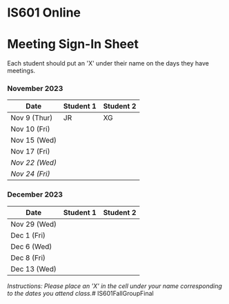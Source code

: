 # IS601 Online

# Meeting Sign-In Sheet

Each student should put an 'X' under their name on the days they have meetings.

### November 2023

| Date        | Student 1 | Student 2 |
|-------------|-----------|-----------|
| Nov 9 (Thur) |     JR      |     XG      |
| Nov 10 (Fri)|           |           |
| Nov 15 (Wed)|           |           |
| Nov 17 (Fri)|           |           |
| *Nov 22 (Wed)* |       |           |   <!-- Skipped for Thanksgiving -->
| *Nov 24 (Fri)* |       |           |   <!-- Skipped for Thanksgiving -->

### December 2023

| Date        | Student 1 | Student 2 |
|-------------|-----------|-----------|
| Nov 29 (Wed)|           |           |          
| Dec 1 (Fri) |           |           |
| Dec 6 (Wed) |           |           |
| Dec 8 (Fri) |           |           |
| Dec 13 (Wed)|           |           |

*Instructions: Please place an 'X' in the cell under your name corresponding to the dates you attend class.*# IS601FallGroupFinal
